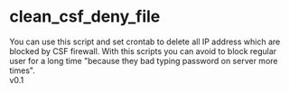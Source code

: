 # clean_csf_deny_file
You can use this script and set crontab to delete all IP address which are blocked by CSF firewall. With this scripts you can avoid to block regular user for a long time "because they bad typing password on server more times".									
v0.1	
